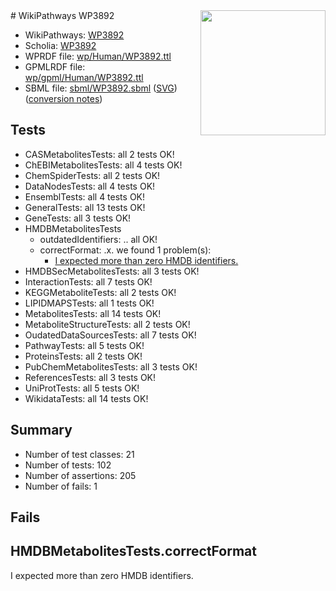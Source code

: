 <img style="float: right; width: 200px" src="../logo.png" />
# WikiPathways WP3892

* WikiPathways: [WP3892](https://identifiers.org/wikipathways:WP3892)
* Scholia: [WP3892](https://scholia.toolforge.org/wikipathways/WP3892)
* WPRDF file: [wp/Human/WP3892.ttl](../wp/Human/WP3892.ttl)
* GPMLRDF file: [wp/gpml/Human/WP3892.ttl](../wp/gpml/Human/WP3892.ttl)
* SBML file: [sbml/WP3892.sbml](../sbml/WP3892.sbml) ([SVG](../sbml/WP3892.svg)) ([conversion notes](../sbml/WP3892.txt))

## Tests
* CASMetabolitesTests: all 2 tests OK!
* ChEBIMetabolitesTests: all 4 tests OK!
* ChemSpiderTests: all 2 tests OK!
* DataNodesTests: all 4 tests OK!
* EnsemblTests: all 4 tests OK!
* GeneralTests: all 13 tests OK!
* GeneTests: all 3 tests OK!
* HMDBMetabolitesTests
    * outdatedIdentifiers: .. all OK!
    * correctFormat: .x. we found 1 problem(s):
        * [I expected more than zero HMDB identifiers.](#ad154c1e)
* HMDBSecMetabolitesTests: all 3 tests OK!
* InteractionTests: all 7 tests OK!
* KEGGMetaboliteTests: all 2 tests OK!
* LIPIDMAPSTests: all 1 tests OK!
* MetabolitesTests: all 14 tests OK!
* MetaboliteStructureTests: all 2 tests OK!
* OudatedDataSourcesTests: all 7 tests OK!
* PathwayTests: all 5 tests OK!
* ProteinsTests: all 2 tests OK!
* PubChemMetabolitesTests: all 3 tests OK!
* ReferencesTests: all 3 tests OK!
* UniProtTests: all 5 tests OK!
* WikidataTests: all 14 tests OK!


## Summary

* Number of test classes: 21
* Number of tests: 102
* Number of assertions: 205
* Number of fails: 1

## Fails

<a name="ad154c1e" />

## HMDBMetabolitesTests.correctFormat

I expected more than zero HMDB identifiers.
